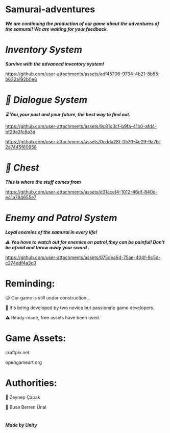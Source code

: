 # Samurai-adventures
<b><i> We are continuing the production of our game about the adventures of the samurai! We are waiting for your feedback. </i></b>

# <i> Inventory System </i>
<b><i> Survive with the advanced inventory system! </i></b>

https://github.com/user-attachments/assets/adf45706-9734-4b21-8b55-b632a192b0e8

# <i> :speech_balloon: Dialogue System </i>
<b><i>  :hourglass: You,your past and your future, the best way to find out.</i></b>

https://github.com/user-attachments/assets/9c81c3cf-b9fa-41b0-afd4-bf29a3fc8a3d 

https://github.com/user-attachments/assets/0cdda28f-0570-4e29-9a7b-2a7445f60958

# <i> :seedling: Chest </i>
<b><i> This is where the stuff comes from </i></b>

https://github.com/user-attachments/assets/e31acef4-1012-46df-840e-e41a784655e7


# <i> Enemy and Patrol System </i>
<b><i> Loyal enemies of the samurai in every life! </i></b>

<b><i> :warning: You have to watch out for enemies on patrol,they can be painful! Don't be afraid and throw away your sword . </i></b>

https://github.com/user-attachments/assets/075dea64-75ae-404f-9c5d-c274ddf4a3c0


# Reminding: 
:relieved: Our game is still under construction...

:hugs: It's being developed by two novice but passionate game developers.

:warning: Ready-made, free assets have been used.

# Game Assets: 

craftpix.net

opengameart.org

# Authorities:

:monocle_face: Zeynep Çapak

:monocle_face: Buse Berren Ünal

# 
<b><i> Made by Unity </i></b>






